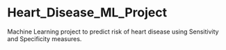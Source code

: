 # Heart_Disease_ML_Project
Machine Learning project to predict risk of heart disease using Sensitivity and Specificity measures.
